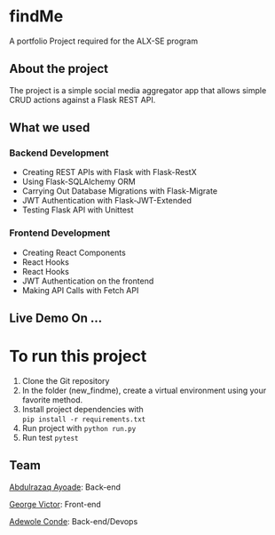 # findMe
A portfolio Project required for the ALX-SE program



## About the project
The project is a simple social media aggregator app that allows simple CRUD actions against a Flask REST API.



## What we used

### Backend Development
- Creating REST APIs with Flask with Flask-RestX
- Using Flask-SQLAlchemy ORM
- Carrying Out Database Migrations with Flask-Migrate
- JWT Authentication with Flask-JWT-Extended
- Testing Flask API with Unittest

### Frontend Development
- Creating React Components
- React Hooks
- React Hooks
- JWT Authentication on the frontend
- Making API Calls with Fetch API

 

## Live Demo On ...


# To run this project
1. Clone the Git repository
2. In the folder (new_findme), create a virtual environment using your favorite method.
3. Install project dependencies with  
``
pip install -r requirements.txt
``
4. Run project with 
``
python run.py
``
5. Run test
``
pytest
``

## Team
[Abdulrazaq Ayoade](https://github.com/AYcrown77): Back-end 

[George Victor](https://github.com/Bro-vick): Front-end 

[Adewole Conde](https://github.com/phatboislym): Back-end/Devops